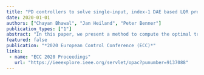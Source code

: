 ```yaml
---
title: "PD controllers to solve single-input, index-1 DAE based LQR problems"
date: 2020-01-01
authors: ["Chayan Bhawal", "Jan Heiland", "Peter Benner"]
publication_types: ["1"]
abstract: "In this paper, we present a method to compute the optimal trajectories of a linear quadratic regulator (LQR) problem corresponding to a single input, index-1 constant coefficient DAE system. Further, we also show that using a suitably designed proportional-derivative (PD) state-feedback controller one can force the trajectories of the corresponding DAE system to its optimal trajectories. Unlike the results present in the literature, the results in this paper are applicable for any arbitrary initial condition of the system."
featured: false
publication: "*2020 European Control Conference (ECC)*"
links:
 - name: "ECC 2020 Proceedings"
   url: "https://ieeexplore.ieee.org/servlet/opac?punumber=9137088"
---
```


